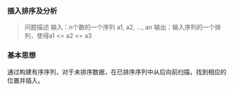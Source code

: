 
### 插入排序及分析

> 问题描述
输入：n个数的一个序列 a1, a2, ..., an
输出：输入序列的一个排列，使得a1 <= a2 <= a3

### 基本思想

通过构建有序序列，对于未排序数据，在已排序序列中从后向前扫描，找到相应的位置并插入。
